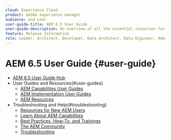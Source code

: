 ```yaml
---
cloud: Experience Cloud
product: adobe experience manager
audience: end-user
user-guide-title: AEM 6.5 User Guide
user-guide-description: An overview of all the essential resources for understanding, installing, managing, and using AEM 6.5
feature: Release Information
role: Leader, Architect, Developer, Data Architect, Data Engineer, Admin, User
---
```


# AEM 6.5 User Guide {#user-guide}

+ [AEM 6.5 User Guide Hub](home.md)
+ User Guides and Resources{#user-guides}
  + [AEM Capabilities User Guides](capabilities.md)
  + [AEM Implementation User Guides](implementation.md)
  + [AEM Resources](resources.md)
+ Troubleshooting and Help{#troubleshooting}
  + [Resources for New AEM Users](new.md)
  + [Learn About AEM Capabilities](learn.md)
  + [Best Practices, How-To, and Trainings](best-practice.md)
  + [The AEM Community](community.md)
  + [Troubleshooting](troubleshooting.md)
